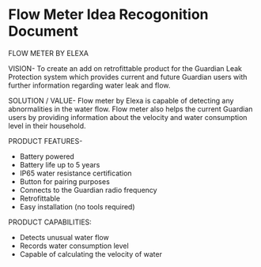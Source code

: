<!-- TITLE: Flow Meter -->
<!-- SUBTITLE: A quick summary of Flow Meter -->

# Flow Meter Idea Recogonition Document
FLOW METER
                       BY ELEXA


VISION-
To create an add on retrofittable product for the Guardian Leak Protection system which provides current and future Guardian users with further information regarding water leak and flow. 

SOLUTION / VALUE-
Flow meter by Elexa is capable of detecting any abnormalities in the water flow. Flow meter also helps the current Guardian users by providing information about the velocity and water consumption level in their household.

PRODUCT FEATURES-
* Battery powered
* Battery life up to 5 years
* IP65 water resistance certification
* Button for pairing purposes
* Connects to the Guardian radio frequency
* Retrofittable
* Easy installation (no tools required)

PRODUCT CAPABILITIES:
* Detects unusual water flow 
* Records water consumption level
* Capable of calculating the velocity of water
